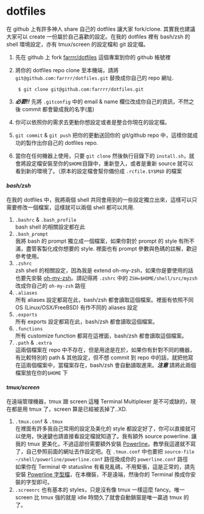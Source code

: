 dotfiles
========
在 github 上有許多神人 share 自己的 dotfiles 讓大家 fork/clone. 其實我也建議大家可以 create 一份屬於自己喜歡的設定。在我的 dotfiles 裡有 bash/zsh 的 shell 環境設定，亦有 tmux/screen 的設定檔和 git 設定檔。

1. 先在 github 上 fork [farrrr/dotfiles](https://github.com/farrrr/dotfiles) 這個專案到你的 github 帳號裡
2. 將你的 dotfiles repo clone 至本機端，請將 `git@github.com:farrrr/dotfiles.git` 替換成你自己的 repo 網址.

        $ git clone git@github.com:farrrr/dotfiles.git
  
3. ***必要!!*** 先將 `.gitconfig` 中的 email & name 欄位改成你自己的資訊，不然之後 commit 都會變成我的名字(羞)
4. 你可以依照你的需求去更動你想設定或者是整合你現在的設定檔。
5. `git commit` & `git push` 把你的更動送回你的 git/github repo 中，這樣你就成功的製作出你自己的 dotfiles repo.
6. 當你在任何機器上使用，只要 `git clone` 然後執行目錄下的 `install.sh`，就會將設定檔安裝至你的`$HOME`目錄中，重新登入，或者是重新 source 就可以看到新的環境了。（原本的設定檔會幫你備份成 `.rcfile.$Y$M$D` 的檔案

#### *bash/zsh*
在我的 dotfiles 中，我將兩個 shell 共同會用到的一些設定獨立出來，這樣可以只需要修改一個檔案，這樣就可以兩個 shell 都可以共用.

1. `.bashrc` & `.bash_profile`  
bash shell 的相關設定都在此
2. `.bash_prompt`  
我將 bash 的 prompt 獨立成一個檔案，如果你對於 prompt 的 style 有所不滿，盡管客製化成你想要的 style. 裡面也有 prompt 參數與色碼的註解，歡迎參考使用。
3. `.zshrc`  
zsh shell 的相關設定，因為我是 extend oh-my-zsh，如果你是要使用的話也要先安裝 [oh-my-zsh](https://github.com/robbyrussell/oh-my-zsh.git)。請記得將 `.zshrc` 中的 `ZSH=$HOME/shell/src/myzsh` 改成你自己的 `oh-my-zsh` 路徑
4. `.aliases`  
所有 aliases 設定都寫在此，bash/zsh 都會讀取這個檔案。裡面有依照不同 OS (Linux/OSX/FreeBSD) 有作不同的 aliases 設定
5. `.exports`  
所有 exports 設定都寫在此，bash/zsh 都會讀取這個檔案。
6. `.functions`  
所有 customize function 都寫在這裡面，bash/zsh 都會讀取這個檔案。
7. `.path` & `.extra`  
這兩個檔案在 repo 中不存在，但是用途是在於，如果你有針對不同的機器，有比較特別的 path & 其他設定，但不想 commit 到 repo 中的話，就把他寫在這兩個檔案中，當檔案存在，bash/zsh 會自動讀取進來。***注意*** 請將此兩個檔案放在你的`$HOME` 下

#### *tmux/screen*
在遠端管理機器，tmux 跟 screen 這種 Terminal Multiplexer 是不可或缺的，現在都是用 tmux 了，screen 算是已經被丟掉了..XD.

1. `.tmux.conf` & `.tmux`  
在裡面有許多我自己常用的設定及美化的 style 都設定好了，你可以直接就可以使用，快速鍵也請直接看設定檔就知道了。我有額外 source powerline. 讓我的 tmux 更美化，不過這部份需要額外安裝 [Powerline](https://powerline.readthedocs.org/en/latest/)。教學我這邊就不寫了，自己參照前面的網址去作設定吧。在 `.tmux.conf` 中也要把 `source-file ~/shell/powerline/powerline.conf` 路徑換成你的 `powerline.conf` 路徑  
如果你在 Terminal 中 statusline 有看見亂碼，不用緊張，這是正常的，請先安裝 [Powerline 字型檔](https://github.com/Lokaltog/powerline-fonts)，在本機裝，不是遠端，然後你的 Terminal 換成你安裝的字型即可。
2. `.screenrc`
也有基本的 styles，只是沒有像 tmux 一樣這麼 fancy。唯一 screen 比 tmux 強的就是 idle 時間久了就會自動鎖窗是唯一贏過 tmux 的了。
